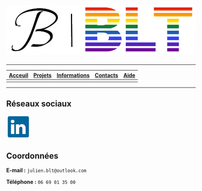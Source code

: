 # ![LOGO](./imgs/JB-BLT%20LOGO%20without%20bg.png)

---

| [Acceuil](.) | [Projets](./projets) | [Informations](./information) | [**Contacts**](./contacts) | [Aide](./aide) |
| :---: | :---: | :---: | :---: | :---: |  
| | | | |

---

## Réseaux sociaux

[![logo-linkdedin](./imgs/logo-linkedin.png)](https://www.linkedin.com/in/julien-balderiotti)

## Coordonnées

**E-mail :** `julien.blt@outlook.com`

**Téléphone :** `06 69 01 35 00`
